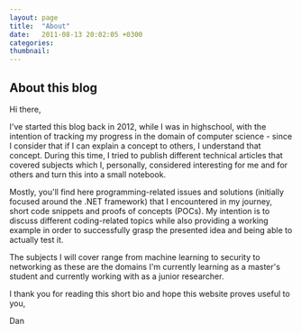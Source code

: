 ```yaml
---
layout: page
title:  "About"
date:   2011-08-13 20:02:05 +0300
categories: 
thumbnail: 
---
```


## About this blog

Hi there,


I've started this blog back in 2012, while I was in highschool, with the intention of tracking my progress in the domain of computer science - since I consider that if I can explain a concept to others, I understand that concept. During this time, I tried to publish different technical articles that covered subjects which I, personally, considered interesting for me and for others and turn this into a small notebook.

Mostly, you'll find here programming-related issues and solutions (initially focused around the .NET framework) that I encountered in my journey, short code snippets and proofs of concepts (POCs). My intention is to discuss different coding-related topics while also providing a working example in order to successfully grasp the presented idea and being able to actually test it.

The subjects I will cover range from machine learning to security to networking as these are the domains I'm currently learning as a master's student and currently working with as a junior researcher.


I thank you for reading this short bio and hope this website proves useful to you,

Dan


